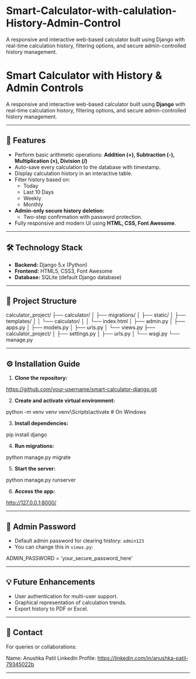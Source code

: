 # Smart-Calculator-with-calulation-History-Admin-Control
A responsive and interactive web-based calculator built using Django with real-time calculation history, filtering options, and secure admin-controlled history management.

# Smart Calculator with History & Admin Controls

A responsive and interactive web-based calculator built using **Django** with real-time calculation history, filtering options, and secure admin-controlled history management.

---

## 🚀 Features

- Perform basic arithmetic operations: **Addition (+), Subtraction (-), Multiplication (×), Division (/)**
- Auto-save every calculation to the database with timestamp.
- Display calculation history in an interactive table.
- Filter history based on:
  - Today
  - Last 10 Days
  - Weekly
  - Monthly
- **Admin-only secure history deletion:**
  - Two-step confirmation with password protection.
- Fully responsive and modern UI using **HTML, CSS, Font Awesome**.

---

## 🛠 Technology Stack

- **Backend:** Django 5.x (Python)
- **Frontend:** HTML5, CSS3, Font Awesome
- **Database:** SQLite (default Django database)

---

## 📂 Project Structure

calculator_project/
├── calculator/
│   ├── migrations/
│   ├── static/
│   ├── templates/
│   │   └── calculator/
│   │       └── index.html
│   ├── admin.py
│   ├── apps.py
│   ├── models.py
│   ├── urls.py
│   └── views.py
├── calculator_project/
│   ├── settings.py
│   ├── urls.py
│   └── wsgi.py
└── manage.py

---

## ⚙️ Installation Guide

1. **Clone the repository:**

https://github.com/your-username/smart-calculator-django.git

2. **Create and activate virtual environment:**

python -m venv venv
venv\Scripts\activate  # On Windows

3. **Install dependencies:**

pip install django

4. **Run migrations:**

python manage.py migrate

5. **Start the server:**

python manage.py runserver

6. **Access the app:**

http://127.0.0.1:8000/

---

## 🔑 Admin Password

- Default admin password for clearing history: `admin123`
- You can change this in `views.py`:

ADMIN_PASSWORD = 'your_secure_password_here'

---


## 💡 Future Enhancements

- User authentication for multi-user support.
- Graphical representation of calculation trends.
- Export history to PDF or Excel.

---

## 📧 Contact

For queries or collaborations:

Name: Anushka Patil
LinkedIn Profile: https://linkedin.com/in/anushka-patil-79345022b


---


